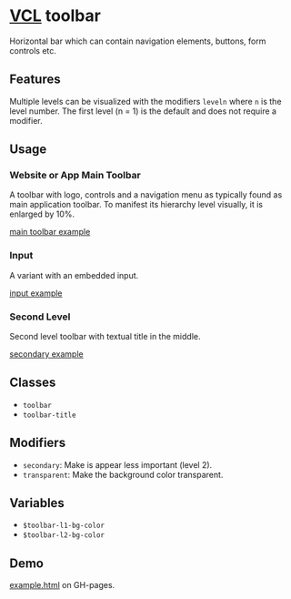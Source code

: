# [VCL](https://vcl.github.io/) toolbar

Horizontal bar which can contain navigation elements,
buttons, form controls etc.

## Features

Multiple levels can be visualized with the modifiers `leveln`
where `n` is the level number. The first level (n = 1) is the default and does
not require a modifier.

## Usage

### Website or App Main Toolbar

A toolbar with logo, controls and a navigation menu
as typically found as main application toolbar.
To manifest its hierarchy level visually,  it is enlarged by 10%.

[main toolbar example](/demo/example-main.html)

### Input

A variant with an embedded input.

[input example](/demo/example-input.html)

### Second Level

Second level toolbar with textual title in the middle.

[secondary example](/demo/example-secondary.html)

## Classes

- `toolbar`
- `toolbar-title`

## Modifiers

- `secondary`: Make is appear less important (level 2).
- `transparent`: Make the background color transparent.

## Variables

- `$toolbar-l1-bg-color`
- `$toolbar-l2-bg-color`

## Demo

[example.html](/demo/example.html) on GH-pages.
